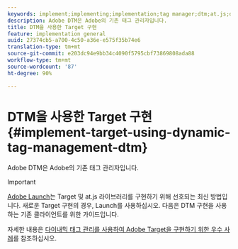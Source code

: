 ```yaml
---
keywords: implement;implementing;implementation;tag manager;dtm;at.js;dynamic tag management
description: Adobe DTM은 Adobe의 기존 태그 관리자입니다.
title: DTM을 사용한 Target 구현
feature: implementation general
uuid: 27374cb5-a700-4c50-a36e-e575f35b74e6
translation-type: tm+mt
source-git-commit: e203dc94e9bb34c4090f5795cbf73869808ada88
workflow-type: tm+mt
source-wordcount: '87'
ht-degree: 90%

---
```



# DTM을 사용한 Target 구현{#implement-target-using-dynamic-tag-management-dtm}

Adobe DTM은 Adobe의 기존 태그 관리자입니다.

>[!IMPORTANT]
>
>[Adobe Launch](../../../c-implementing-target/c-implementing-target-for-client-side-web/how-to-deployatjs/cmp-implementing-target-using-adobe-launch.md#topic_5234DDAEB0834333BD6BA1B05892FC25)는 Target 및 at.js 라이브러리를 구현하기 위해 선호되는 최신 방법입니다. 새로운 Target 구현의 경우, Launch를 사용하십시오. 다음은 DTM 구현을 사용하는 기존 클라이언트를 위한 가이드입니다.

자세한 내용은 [다이내믹 태그 관리를 사용하여 Adobe Target을 구현하기 위한 우수 사례](https://docs.adobe.com/content/help/en/dtm/implementing/overview.html)를 참조하십시오.
